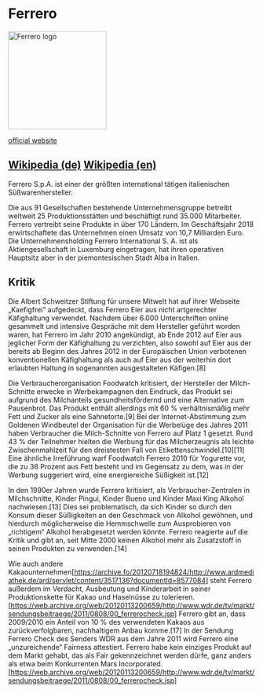 # Ferrero

<img src="https://upload.wikimedia.org/wikipedia/commons/d/d5/Logo_Ferrero.svg" height="200" alt="Ferrero logo">

[official website](https://www.ferrero.com/)

[Wikipedia (de)](https://de.wikipedia.org/wiki/Ferrero_(Unternehmen))
[Wikipedia (en)](https://en.wikipedia.org/wiki/Ferrero_SpA)
---

Ferrero S.p.A. ist einer der größten international tätigen italienischen Süßwarenhersteller.

Die aus 91 Gesellschaften bestehende Unternehmensgruppe betreibt weltweit 25 Produktionsstätten und beschäftigt rund 35.000 Mitarbeiter. Ferrero vertreibt seine Produkte in über 170 Ländern. Im Geschäftsjahr 2018 erwirtschaftete das Unternehmen einen Umsatz von 10,7 Milliarden Euro. Die Unternehmensholding Ferrero International S. A. ist als Aktiengesellschaft in Luxemburg eingetragen, hat ihren operativen Hauptsitz aber in der piemontesischen Stadt Alba in Italien.

## Kritik
Die Albert Schweitzer Stiftung für unsere Mitwelt hat auf ihrer Webseite „Kaefigfrei“ aufgedeckt, dass Ferrero Eier aus nicht artgerechter Käfighaltung verwendet. Nachdem über 6.000 Unterschriften online gesammelt und intensive Gespräche mit dem Hersteller geführt worden waren, hat Ferrero im Jahr 2010 angekündigt, ab Ende 2012 auf Eier aus jeglicher Form der Käfighaltung zu verzichten, also sowohl auf Eier aus der bereits ab Beginn des Jahres 2012 in der Europäischen Union verbotenen konventionellen Käfighaltung als auch auf Eier aus der weiterhin dort erlaubten Haltung in sogenannten ausgestalteten Käfigen.[8]

Die Verbraucherorganisation Foodwatch kritisiert, der Hersteller der Milch-Schnitte erwecke in Werbekampagnen den Eindruck, das Produkt sei aufgrund des Milchanteils gesundheitsfördernd und eine Alternative zum Pausenbrot. Das Produkt enthält allerdings mit 60 % verhältnismäßig mehr Fett und Zucker als eine Sahnetorte.[9] Bei der Internet-Abstimmung zum Goldenen Windbeutel der Organisation für die Werbelüge des Jahres 2011 haben Verbraucher die Milch-Schnitte von Ferrero auf Platz 1 gesetzt. Rund 43 % der Teilnehmer hielten die Werbung für das Milcherzeugnis als leichte Zwischenmahlzeit für den dreistesten Fall von Etikettenschwindel.[10][11] Eine ähnliche Irreführung warf Foodwatch Ferrero 2010 für Yogurette vor, die zu 36 Prozent aus Fett besteht und im Gegensatz zu dem, was in der Werbung suggeriert wird, eine energiereiche Süßigkeit ist.[12]

In den 1990er Jahren wurde Ferrero kritisiert, als Verbraucher-Zentralen in Milchschnitte, Kinder Pingui, Kinder Bueno und Kinder Maxi King Alkohol nachwiesen.[13] Dies sei problematisch, da sich Kinder so durch den Konsum dieser Süßigkeiten an den Geschmack von Alkohol gewöhnen, und hierdurch möglicherweise die Hemmschwelle zum Ausprobieren von „richtigem“ Alkohol herabgesetzt werden könnte. Ferrero reagierte auf die Kritik und gibt an, seit Mitte 2000 keinen Alkohol mehr als Zusatzstoff in seinen Produkten zu verwenden.[14]

Wie auch andere Kakaounternehmen[https://archive.fo/20120718194824/http://www.ardmediathek.de/ard/servlet/content/3517136?documentId=8577084] steht Ferrero außerdem im Verdacht, Ausbeutung und Kinderarbeit in seiner Produktionskette für Kakao und Haselnüsse zu tolerieren.[https://web.archive.org/web/20120113200659/http://www.wdr.de/tv/markt/sendungsbeitraege/2011/0808/00_ferrerocheck.jsp] Ferrero gibt an, dass 2009/2010 ein Anteil von 10 % des verwendeten Kakaos aus zurückverfolgbaren, nachhaltigem Anbau komme.[17] In der Sendung Ferrero Check des Senders WDR aus dem Jahre 2011 wird Ferrero eine „unzureichende“ Fairness attestiert. Ferrero habe kein einziges Produkt auf dem Markt gehabt, das als Fair gekennzeichnet werden dürfe, ganz anders als etwa beim Konkurrenten Mars Incorporated.[https://web.archive.org/web/20120113200659/http://www.wdr.de/tv/markt/sendungsbeitraege/2011/0808/00_ferrerocheck.jsp]
